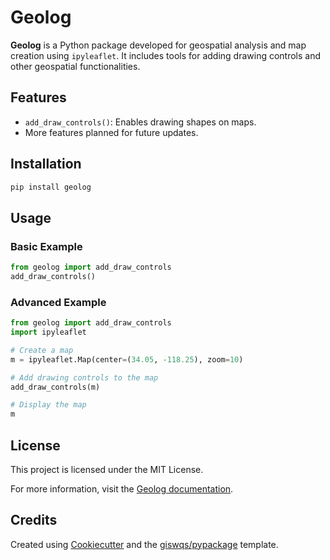 # Geolog

**Geolog** is a Python package developed for geospatial analysis and map creation using `ipyleaflet`. It includes tools for adding drawing controls and other geospatial functionalities.

## Features
- `add_draw_controls()`: Enables drawing shapes on maps.
- More features planned for future updates.

## Installation
```sh
pip install geolog
```

## Usage
### Basic Example
```python
from geolog import add_draw_controls
add_draw_controls()
```

### Advanced Example
```python
from geolog import add_draw_controls
import ipyleaflet

# Create a map
m = ipyleaflet.Map(center=(34.05, -118.25), zoom=10)

# Add drawing controls to the map
add_draw_controls(m)

# Display the map
m
```

## License
This project is licensed under the MIT License.

For more information, visit the [Geolog documentation](https://whitson-buck.github.io/geolog).

## Credits
Created using [Cookiecutter](https://github.com/audreyr/cookiecutter) and the [giswqs/pypackage](https://github.com/giswqs/pypackage) template.
